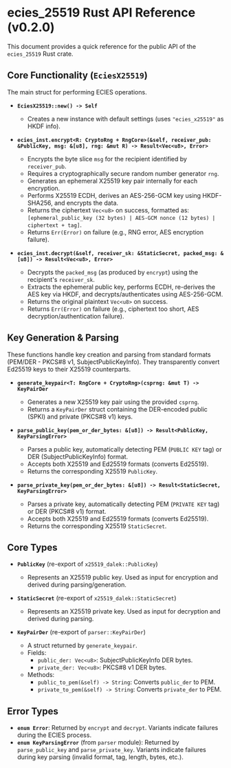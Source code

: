 # ecies_25519 Rust API Reference (v0.2.0)

This document provides a quick reference for the public API of the `ecies_25519` Rust crate.

## Core Functionality (`EciesX25519`)

The main struct for performing ECIES operations.

*   **`EciesX25519::new() -> Self`**
    *   Creates a new instance with default settings (uses `"ecies_x25519"` as HKDF info).

*   **`ecies_inst.encrypt<R: CryptoRng + RngCore>(&self, receiver_pub: &PublicKey, msg: &[u8], rng: &mut R) -> Result<Vec<u8>, Error>`**
    *   Encrypts the byte slice `msg` for the recipient identified by `receiver_pub`.
    *   Requires a cryptographically secure random number generator `rng`.
    *   Generates an ephemeral X25519 key pair internally for each encryption.
    *   Performs X25519 ECDH, derives an AES-256-GCM key using HKDF-SHA256, and encrypts the data.
    *   Returns the ciphertext `Vec<u8>` on success, formatted as: `[ephemeral_public_key (32 bytes) | AES-GCM nonce (12 bytes) | ciphertext + tag]`.
    *   Returns `Err(Error)` on failure (e.g., RNG error, AES encryption failure).

*   **`ecies_inst.decrypt(&self, receiver_sk: &StaticSecret, packed_msg: &[u8]) -> Result<Vec<u8>, Error>`**
    *   Decrypts the `packed_msg` (as produced by `encrypt`) using the recipient's `receiver_sk`.
    *   Extracts the ephemeral public key, performs ECDH, re-derives the AES key via HKDF, and decrypts/authenticates using AES-256-GCM.
    *   Returns the original plaintext `Vec<u8>` on success.
    *   Returns `Err(Error)` on failure (e.g., ciphertext too short, AES decryption/authentication failure).

## Key Generation & Parsing

These functions handle key creation and parsing from standard formats (PEM/DER - PKCS#8 v1, SubjectPublicKeyInfo). They transparently convert Ed25519 keys to their X25519 counterparts.

*   **`generate_keypair<T: RngCore + CryptoRng>(csprng: &mut T) -> KeyPairDer`**
    *   Generates a new X25519 key pair using the provided `csprng`.
    *   Returns a `KeyPairDer` struct containing the DER-encoded public (SPKI) and private (PKCS#8 v1) keys.

*   **`parse_public_key(pem_or_der_bytes: &[u8]) -> Result<PublicKey, KeyParsingError>`**
    *   Parses a public key, automatically detecting PEM (`PUBLIC KEY` tag) or DER (SubjectPublicKeyInfo) format.
    *   Accepts both X25519 and Ed25519 formats (converts Ed25519).
    *   Returns the corresponding X25519 `PublicKey`.

*   **`parse_private_key(pem_or_der_bytes: &[u8]) -> Result<StaticSecret, KeyParsingError>`**
    *   Parses a private key, automatically detecting PEM (`PRIVATE KEY` tag) or DER (PKCS#8 v1) format.
    *   Accepts both X25519 and Ed25519 formats (converts Ed25519).
    *   Returns the corresponding X25519 `StaticSecret`.

## Core Types

*   **`PublicKey`** (re-export of `x25519_dalek::PublicKey`)
    *   Represents an X25519 public key. Used as input for encryption and derived during parsing/generation.

*   **`StaticSecret`** (re-export of `x25519_dalek::StaticSecret`)
    *   Represents an X25519 private key. Used as input for decryption and derived during parsing.

*   **`KeyPairDer`** (re-export of `parser::KeyPairDer`)
    *   A struct returned by `generate_keypair`.
    *   Fields:
        *   `public_der: Vec<u8>`: SubjectPublicKeyInfo DER bytes.
        *   `private_der: Vec<u8>`: PKCS#8 v1 DER bytes.
    *   Methods:
        *   `public_to_pem(&self) -> String`: Converts `public_der` to PEM.
        *   `private_to_pem(&self) -> String`: Converts `private_der` to PEM.

## Error Types

*   **`enum Error`**: Returned by `encrypt` and `decrypt`. Variants indicate failures during the ECIES process.
*   **`enum KeyParsingError`** (from `parser` module): Returned by `parse_public_key` and `parse_private_key`. Variants indicate failures during key parsing (invalid format, tag, length, bytes, etc.).